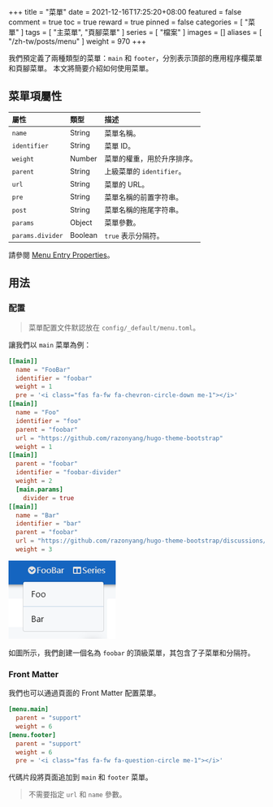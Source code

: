 +++
title = "菜單"
date = 2021-12-16T17:25:20+08:00
featured = false
comment = true
toc = true
reward = true
pinned = false
categories = [
  "菜單"
]
tags = [
  "主菜單",
  "頁腳菜單"
]
series = [
  "檔案"
]
images = []
aliases = [
  "/zh-tw/posts/menu"
]
weight = 970
+++

我們預定義了兩種類型的菜單：`main` 和 `footer`，分別表示頂部的應用程序欄菜單和頁腳菜單。
本文將簡要介紹如何使用菜單。

<!--more-->

## 菜單項屬性

| 屬性 | 類型 | 描述
|:---|:---|:---
| `name` | String | 菜單名稱。
| `identifier` | String | 菜單 ID。
| `weight` | Number | 菜單的權重，用於升序排序。
| `parent` | String | 上級菜單的 `identifier`。
| `url` | String | 菜單的 URL。
| `pre` | String | 菜單名稱的前置字符串。
| `post` | String | 菜單名稱的拖尾字符串。
| `params` | Object | 菜單參數。
| `params.divider` | Boolean | `true` 表示分隔符。

請參閱 [Menu Entry Properties](https://gohugo.io/variables/menus/)。

## 用法

### 配置

> 菜單配置文件默認放在 `config/_default/menu.toml`。

讓我們以 `main` 菜單為例：

```toml
[[main]]
  name = "FooBar"
  identifier = "foobar"
  weight = 1
  pre = '<i class="fas fa-fw fa-chevron-circle-down me-1"></i>'
[[main]]
  name = "Foo"
  identifier = "foo"
  parent = "foobar"
  url = "https://github.com/razonyang/hugo-theme-bootstrap"
  weight = 1
[[main]]
  parent = "foobar"
  identifier = "foobar-divider"
  weight = 2
  [main.params]
    divider = true
[[main]]
  name = "Bar"
  identifier = "bar"
  parent = "foobar"
  url = "https://github.com/razonyang/hugo-theme-bootstrap/discussions/new"
  weight = 3
```

![Main Menus](images/main.png#center)

如圖所示，我們創建一個名為 `foobar`  的頂級菜單，其包含了子菜單和分隔符。

### Front Matter

我們也可以通過頁面的 Front Matter 配置菜單。

```toml
[menu.main]
  parent = "support"
  weight = 6
[menu.footer]
  parent = "support"
  weight = 6
  pre = '<i class="fas fa-fw fa-question-circle me-1"></i>'
```

代碼片段將頁面追加到 `main` 和 `footer` 菜單。

> 不需要指定 `url` 和 `name` 參數。
